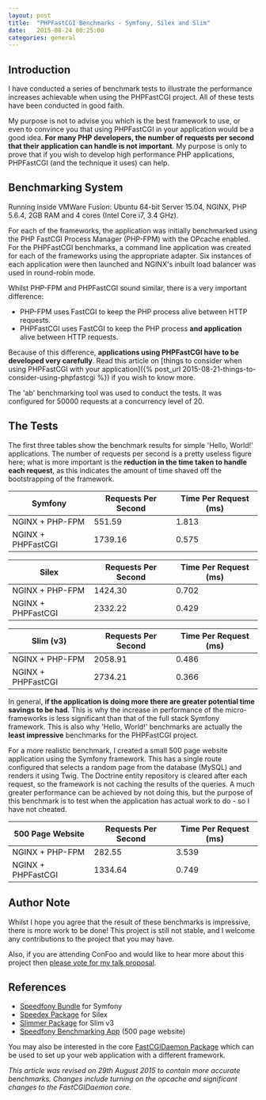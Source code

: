 ```yaml
---
layout: post
title:  "PHPFastCGI Benchmarks - Symfony, Silex and Slim"
date:   2015-08-24 00:25:00
categories: general
---
```


## Introduction

I have conducted a series of benchmark tests to illustrate the performance increases achievable when using the PHPFastCGI project. All of these tests have been conducted in good faith.

My purpose is not to advise you which is the best framework to use, or even to convince you that using PHPFastCGI in your application would be a good idea. **For many PHP developers, the number of requests per second that their application can handle is not important**. My purpose is only to prove that if you wish to develop high performance PHP applications, PHPFastCGI (and the technique it uses) can help.

## Benchmarking System

Running inside VMWare Fusion: Ubuntu 64-bit Server 15.04, NGINX, PHP 5.6.4, 2GB RAM and 4 cores (Intel Core i7, 3.4 GHz).

For each of the frameworks, the application was initially benchmarked using the PHP FastCGI Process Manager (PHP-FPM) with the OPcache enabled. For the PHPFastCGI benchmarks, a command line application was created for each of the frameworks using the appropriate adapter. Six instances of each application were then launched and NGINX's inbuilt load balancer was used in round-robin mode.

Whilst PHP-FPM and PHPFastCGI sound similar, there is a very important difference:

- PHP-FPM uses FastCGI to keep the PHP process alive between HTTP requests.
- PHPFastCGI uses FastCGI to keep the PHP process **and application** alive between HTTP requests.

Because of this difference, **applications using PHPFastCGI have to be developed very carefully**. Read this article on [things to consider when using PHPFastCGI with your application]({% post_url 2015-08-21-things-to-consider-using-phpfastcgi %}) if you wish to know more.

The 'ab' benchmarking tool was used to conduct the tests. It was configured for 50000 requests at a concurrency level of 20.

## The Tests

The first three tables show the benchmark results for simple 'Hello, World!' applications. The number of requests per second is a pretty useless figure here; what is more important is the **reduction in the time taken to handle each request**, as this indicates the amount of time shaved off the bootstrapping of the framework.

| Symfony            | Requests Per Second | Time Per Request (ms) |
|--------------------|---------------------|-----------------------|
| NGINX + PHP-FPM    | 551.59              | 1.813                 |
| NGINX + PHPFastCGI | 1739.16             | 0.575                 |

| Silex              | Requests Per Second | Time Per Request (ms) |
|--------------------|---------------------|-----------------------|
| NGINX + PHP-FPM    | 1424.30             | 0.702                 |
| NGINX + PHPFastCGI | 2332.22             | 0.429                 |

| Slim (v3)          | Requests Per Second | Time Per Request (ms) |
|--------------------|---------------------|-----------------------|
| NGINX + PHP-FPM    | 2058.91             | 0.486                 |
| NGINX + PHPFastCGI | 2734.21             | 0.366                 |

In general, **if the application is doing more there are greater potential time savings to be had**. This is why the increase in performance of the micro-frameworks is less significant than that of the full stack Symfony framework. This is also why 'Hello, World!' benchmarks are actually the **least impressive** benchmarks for the PHPFastCGI project.

For a more realistic benchmark, I created a small 500 page website application using the Symfony framework. This has a single route configured that selects a random page from the database (MySQL) and renders it using Twig. The Doctrine entity repository is cleared after each request, so the framework is not caching the results of the queries. A much greater performance can be achieved by not doing this, but the purpose of this benchmark is to test when the application has actual work to do - so I have not cheated.

| 500 Page Website   | Requests Per Second | Time Per Request (ms) |
|--------------------|---------------------|-----------------------|
| NGINX + PHP-FPM    | 282.55              | 3.539                 |
| NGINX + PHPFastCGI | 1334.64             | 0.749                 |

## Author Note

Whilst I hope you agree that the result of these benchmarks is impressive, there is more work to be done! This project is still not stable, and I welcome any contributions to the project that you may have.

Also, if you are attending ConFoo and would like to hear more about this project then [please vote for my talk proposal](http://confoo.ca/en/call-for-papers/speaker/andrew-carter).

## References

- [Speedfony Bundle](https://github.com/PHPFastCGI/SpeedfonyBundle) for Symfony
- [Speedex Package](https://github.com/PHPFastCGI/Speedex) for Silex
- [Slimmer Package](https://github.com/PHPFastCGI/Slimmer) for Slim v3
- [Speedfony Benchmarking App](https://github.com/PHPFastCGI/SpeedfonyBenchmarkingApp) (500 page website)

You may also be interested in the core [FastCGIDaemon Package](https://github.com/PHPFastCGI/FastCGIDaemon) which can be used to set up your web application with a different framework.

_This article was revised on 29th August 2015 to contain more accurate benchmarks. Changes include turning on the opcache and significant changes to the FastCGIDaemon core._

